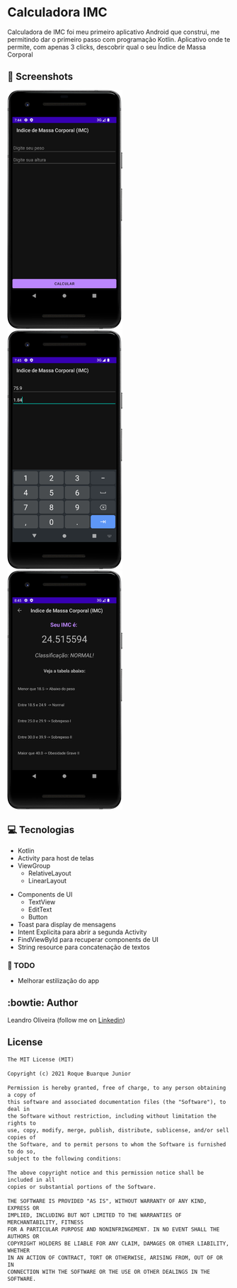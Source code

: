 # Calculadora IMC
Calculadora de IMC foi meu primeiro aplicativo Android que construi, me permitindo dar o primeiro passo com programação Kotlin. 
Aplicativo onde te permite, com apenas 3 clicks, descobrir qual o seu Índice de Massa Corporal

## :camera_flash: Screenshots
<!-- You can add more screenshots here if you like -->
<img src="/result/Tela1App.png" width="260">&emsp;<img src="/result/Tela2App.png" width="260">&emsp;<img src="/result/Tela5App.png" width="260">

## :computer: Tecnologias
* Kotlin
* Activity para host de telas
* ViewGroup
    * RelativeLayout
    * LinearLayout
- Components de UI
    - TextView
    - EditText
    - Button
- Toast para display de mensagens
- Intent Explicita para abrir a segunda Activity
- FindViewById para recuperar components de UI
- String resource para concatenação de textos

### :pencil: TODO
- Melhorar estilização do app

## :bowtie: Author
Leandro Oliveira (follow me on [Linkedin](https://www.linkedin.com/in/leandro-oliveira-69019a120))

## License
```
The MIT License (MIT)

Copyright (c) 2021 Roque Buarque Junior

Permission is hereby granted, free of charge, to any person obtaining a copy of
this software and associated documentation files (the "Software"), to deal in
the Software without restriction, including without limitation the rights to
use, copy, modify, merge, publish, distribute, sublicense, and/or sell copies of
the Software, and to permit persons to whom the Software is furnished to do so,
subject to the following conditions:

The above copyright notice and this permission notice shall be included in all
copies or substantial portions of the Software.

THE SOFTWARE IS PROVIDED "AS IS", WITHOUT WARRANTY OF ANY KIND, EXPRESS OR
IMPLIED, INCLUDING BUT NOT LIMITED TO THE WARRANTIES OF MERCHANTABILITY, FITNESS
FOR A PARTICULAR PURPOSE AND NONINFRINGEMENT. IN NO EVENT SHALL THE AUTHORS OR
COPYRIGHT HOLDERS BE LIABLE FOR ANY CLAIM, DAMAGES OR OTHER LIABILITY, WHETHER
IN AN ACTION OF CONTRACT, TORT OR OTHERWISE, ARISING FROM, OUT OF OR IN
CONNECTION WITH THE SOFTWARE OR THE USE OR OTHER DEALINGS IN THE SOFTWARE.
```
```
